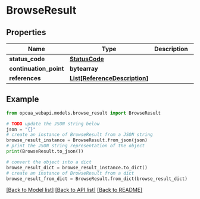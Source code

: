 # BrowseResult


## Properties

Name | Type | Description | Notes
------------ | ------------- | ------------- | -------------
**status_code** | [**StatusCode**](StatusCode.md) |  | [optional] 
**continuation_point** | **bytearray** |  | [optional] 
**references** | [**List[ReferenceDescription]**](ReferenceDescription.md) |  | [optional] 

## Example

```python
from opcua_webapi.models.browse_result import BrowseResult

# TODO update the JSON string below
json = "{}"
# create an instance of BrowseResult from a JSON string
browse_result_instance = BrowseResult.from_json(json)
# print the JSON string representation of the object
print(BrowseResult.to_json())

# convert the object into a dict
browse_result_dict = browse_result_instance.to_dict()
# create an instance of BrowseResult from a dict
browse_result_from_dict = BrowseResult.from_dict(browse_result_dict)
```
[[Back to Model list]](../README.md#documentation-for-models) [[Back to API list]](../README.md#documentation-for-api-endpoints) [[Back to README]](../README.md)


